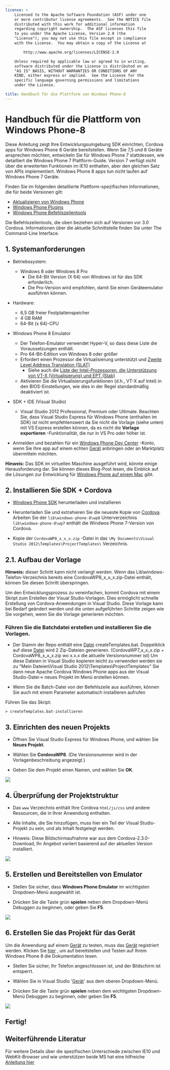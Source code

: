 ```yaml
---
license: >
    Licensed to the Apache Software Foundation (ASF) under one
    or more contributor license agreements.  See the NOTICE file
    distributed with this work for additional information
    regarding copyright ownership.  The ASF licenses this file
    to you under the Apache License, Version 2.0 (the
    "License"); you may not use this file except in compliance
    with the License.  You may obtain a copy of the License at

        http://www.apache.org/licenses/LICENSE-2.0

    Unless required by applicable law or agreed to in writing,
    software distributed under the License is distributed on an
    "AS IS" BASIS, WITHOUT WARRANTIES OR CONDITIONS OF ANY
    KIND, either express or implied.  See the License for the
    specific language governing permissions and limitations
    under the License.

title: Handbuch für die Plattform von Windows Phone-8
---
```


# Handbuch für die Plattform von Windows Phone-8

Diese Anleitung zeigt Ihre Entwicklungsumgebung SDK einrichten, Cordova apps für Windows Phone 8 Geräte bereitstellen. Wenn Sie 7,5 und 8 Geräte ansprechen möchten, entwickeln Sie für Windows Phone 7 stattdessen, wie detailliert die Windows Phone 7 Plattform-Guide. Version 7 verfügt nicht über die erweiterten Funktionen im IE10 enthalten, aber den gleichen Satz von APIs implementiert. Windows Phone 8 apps tun *nicht* laufen auf Windows Phone 7 Geräte.

Finden Sie im folgenden detaillierte Plattform-spezifischen Informationen, die für beide Versionen gilt:

*   [Aktualisieren von Windows Phone](upgrading.html)
*   [Windows Phone Plugins](plugin.html)
*   [Windows Phone Befehlszeilentools](tools.html)

Die Befehlszeilentools, die oben beziehen sich auf Versionen vor 3.0 Cordova. Informationen über die aktuelle Schnittstelle finden Sie unter The Command-Line Interface.

## 1. Systemanforderungen

*   Betriebssystem:
    
    *   Windows 8 oder Windows 8 Pro 
        *   Die 64-Bit Version (X 64) von Windows ist für das SDK erforderlich.
        *   Die Pro-Version wird empfohlen, damit Sie einen Geräteemulator ausführen können.

*   Hardware:
    
    *   6,5 GB freier Festplattenspeicher
    *   4 GB RAM
    *   64-Bit (x 64)-CPU

*   Windows Phone 8 Emulator
    
    *   Der Telefon-Emulator verwendet Hyper-V, so dass diese Liste die Voraussetzungen enthält.
    *   Pro 64-Bit-Edition von Windows 8 oder größer
    *   Erfordert einen Prozessor die Virtualisierung unterstützt und [Zweite Level Address Translation (SLAT)][1] 
        *   Siehe auch die [Liste der Intel-Prozessoren, die Unterstützung von VT-X (Virtualisierung) und EPT (Stab)][2]
    *   Aktivieren Sie die Virtualisierungsfunktionen (d.h., VT-X auf Intel) in den BIOS-Einstellungen, wie dies in der Regel standardmäßig deaktiviert ist.

*   SDK + IDE (Visual Studio)
    
    *   Visual Studio 2012 Professional, Premium oder Ultimate. Beachten Sie, dass Visual Studio Express für Windows Phone (enthalten im SDK) ist nicht empfehlenswert da Sie nicht die Vorlage (siehe unten) mit VS Express erstellen können, da es nicht die **Vorlage exportieren** -Funktionalität, die nur in VS Pro oder höher ist.

*   Anmelden und bezahlen für ein [Windows Phone Dev Center][3] -Konto, wenn Sie Ihre app auf einem echten [Gerät](../../../cordova/device/device.html) anbringen oder an Marktplatz übermitteln möchten.

 [1]: http://en.wikipedia.org/wiki/Second_Level_Address_Translation
 [2]: http://ark.intel.com/Products/VirtualizationTechnology
 [3]: http://dev.windowsphone.com/en-us/publish

**Hinweis:** Das SDK im virtuellen Maschine ausgeführt wird, könnte einige Herausforderung dar. Sie können dieses Blog-Post lesen, die Einblick auf die Lösungen zur Entwicklung für [Windows Phone auf einem Mac][4] gibt.

 [4]: http://aka.ms/BuildaWP8apponaMac

## 2. Installieren Sie SDK + Cordova

*   [Windows Phone SDK][5] herunterladen und installieren

*   Herunterladen Sie und extrahieren Sie die neueste Kopie von [Cordova][6]. Arbeiten Sie der `lib\windows-phone-8\wp8` Unterverzeichnis `lib\windows-phone-8\wp7` enthält die Windwos Phone 7-Version von Cordova.

*   Kopie der `CordovaWP8_x_x_x.zip` -Datei in das `\My Documents\Visual Studio 2012\Templates\ProjectTemplates\` Verzeichnis.

 [5]: http://www.microsoft.com/en-us/download/details.aspx?id=35471
 [6]: http://phonegap.com/download

## 2.1. Aufbau der Vorlage

**Hinweis:** dieser Schritt kann nicht verlangt werden. Wenn das Lib\windows-Telefon-Verzeichnis bereits eine CordovaWP8\_x\_x_x.zip-Datei enthält, können Sie diesen Schritt überspringen.

Um den Entwicklungsprozess zu vereinfachen, kommt Cordova mit einem Skript zum Erstellen der Visual Studio-Vorlagen. Dies ermöglicht schnelle Erstellung von Cordova-Anwendungen in Visual Studio. Diese Vorlage kann bei Bedarf geändert werden und die unten aufgeführten Schritte zeigen wie Sie vorgehen, wenn Sie die Vorlage generieren möchten.

### Führen Sie die Batchdatei erstellen und installieren Sie die Vorlagen.

*   Der Stamm der Repo enthält eine [Datei](../../../cordova/file/fileobj/fileobj.html) createTemplates.bat. Doppelklick auf diese [Datei](../../../cordova/file/fileobj/fileobj.html) wird 2 Zip-Dateien generieren. (CordovaWP7\_x\_x\_x.zip + CordovaWP8\_x\_x\_x.zip wo x.x.x die aktuelle Versionsnummer ist) Um diese Dateien in Visual Studio kopieren leicht zu verwenden werden sie zu "Mein Dateien\Visual Studio 2012\Templates\ProjectTemplates\" Sie dann neue Apache Cordova Windows Phone apps aus der Visual Studio-Datei-> neues Projekt im Menü erstellen können.

*   Wenn Sie die Batch-Datei von der Befehlszeile aus ausführen, können Sie auch mit einem Parameter automatisch installieren aufrufen

Führen Sie das Skript:

    > createTemplates.bat-installieren
    

## 3. Einrichten des neuen Projekts

*   Öffnen Sie Visual Studio Express für Windows Phone, und wählen Sie **Neues Projekt**.

*   Wählen Sie **CordovaWP8**. (Die Versionsnummer wird in der Vorlagenbeschreibung angezeigt.)

*   Geben Sie dem Projekt einen Namen, und wählen Sie **OK**.

![][7]

 [7]: img/guide/platforms/wp8/StandAloneTemplate.png

## 4. Überprüfung der Projektstruktur

*   Das `www` Verzeichnis enthält Ihre Cordova `html/js/css` und andere Ressourcen, die in Ihrer Anwendung enthalten.

*   Alle Inhalte, die Sie hinzufügen, muss hier ein Teil der Visual Studio-Projekt zu sein, und als Inhalt festgelegt werden.

*   Hinweis: Diese Bildschirmaufnahme war aus dem Cordova-2.3.0-Download, Ihr Angebot variiert basierend auf der aktuellen Version installiert.

![][8]

 [8]: img/guide/platforms/wp8/projectStructure.png

## 5. Erstellen und Bereitstellen von Emulator

*   Stellen Sie sicher, dass **Windows Phone Emulator** im wichtigsten Dropdown-Menü ausgewählt ist.

*   Drücken Sie die Taste grün **spielen** neben dem Dropdown-Menü Debuggen zu beginnen, oder geben Sie **F5**.

![][9]

 [9]: img/guide/platforms/wp8/BuildEmulator.png

## 6. Erstellen Sie das Projekt für das Gerät

Um die Anwendung auf einem [Gerät](../../../cordova/device/device.html) zu testen, muss das [Gerät](../../../cordova/device/device.html) registriert werden. Klicken Sie [hier][10] , um auf bereitstellen und Testen auf Ihrem Windows Phone 8 die Dokumentation lesen.

 [10]: http://msdn.microsoft.com/en-us/library/windowsphone/develop/ff402565(v=vs.105).aspx

*   Stellen Sie sicher, Ihr Telefon angeschlossen ist, und der Bildschirm ist entsperrt.

*   Wählen Sie in Visual Studio '[Gerät](../../../cordova/device/device.html)' aus dem oberen Dropdown-Menü.

*   Drücken Sie die Taste grün **spielen** neben dem wichtigsten Dropdown-Menü Debuggen zu beginnen, oder geben Sie **F5**.

![][11]

 [11]: img/guide/platforms/wp7/wpd.png

## Fertig!

## Weiterführende Literatur

Für weitere Details über die spezifischen Unterschiede zwischen IE10 und WebKit-Browser und wie unterstützen beide MS hat eine hilfreiche [Anleitung hier][12]

 [12]: http://blogs.windows.com/windows_phone/b/wpdev/archive/2012/11/15/adapting-your-webkit-optimized-site-for-internet-explorer-10.aspx